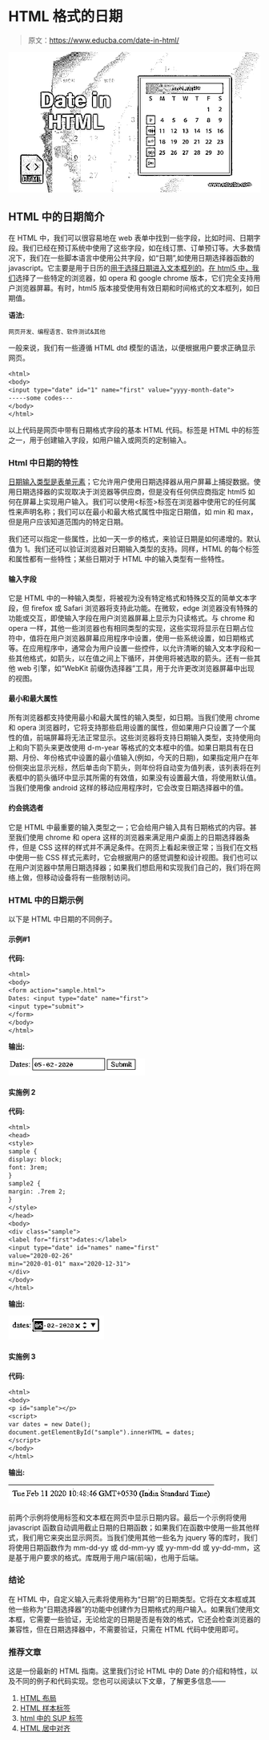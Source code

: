 # HTML 格式的日期

> 原文：<https://www.educba.com/date-in-html/>

![Date in HTML](img/9d0c8b03d7cf8ed47a888dc896e9255c.png)



## HTML 中的日期简介

在 HTML 中，我们可以很容易地在 web 表单中找到一些字段，比如时间、日期字段。我们已经在预订系统中使用了这些字段，如在线订票、订单预订等。大多数情况下，我们在一些脚本语言中使用公共字段，如“日期”,如使用日期选择器函数的 javascript。它主要是用于日历的[用于选择日期进入文本框列的](https://www.educba.com/calendar-in-asp-net/)。[在 html5 中，我们](https://www.educba.com/what-is-html5/)选择了一些特定的浏览器，如 opera 和 google chrome 版本，它们完全支持用户浏览器屏幕。有时，html5 版本接受使用有效日期和时间格式的文本框列，如日期值。

****语法:****

<small>网页开发、编程语言、软件测试&其他</small>

一般来说，我们有一些遵循 HTML dtd 模型的语法，以便根据用户要求正确显示网页。

```
<html>
<body>
<input type="date" id="1" name="first" value="yyyy-month-date">
-----some codes---
</body>
</html>
```

以上代码是网页中带有日期格式字段的基本 HTML 代码。标签是 HTML 中的标签之一，用于创建输入字段，如用户输入或网页的定制输入。

### Html 中日期的特性

[日期输入类型是表单元素](https://www.educba.com/html-form-elements/)；它允许用户使用日期选择器从用户屏幕上捕捉数据。使用日期选择器的实现取决于浏览器等供应商，但是没有任何供应商指定 html5 如何在屏幕上实现用户输入。我们可以使用<标签>标签在浏览器中使用它的任何属性来声明名称；我们可以在最小和最大格式属性中指定日期值，如 min 和 max，但是用户应该知道范围内的特定日期。

我们还可以指定一些属性，比如一天一步的格式，来验证日期是如何递增的。默认值为 1。我们还可以验证浏览器对日期输入类型的支持。同样，HTML 的每个标签和属性都有一些特性；某些日期对于 HTML 中的输入类型有一些特性。

#### 输入字段

它是 HTML 中的一种输入类型，将被视为没有特定格式和特殊交互的简单文本字段，但 firefox 或 Safari 浏览器将支持此功能。在微软，edge 浏览器没有特殊的功能或交互，即使输入字段在用户浏览器屏幕上显示为只读格式。与 chrome 和 opera 一样，其他一些浏览器也有相同类型的实现，这些实现将显示在日期占位符中，值将在用户浏览器屏幕应用程序中设置，使用一些系统设置，如日期格式等。在应用程序中，通常会为用户设置一些控件，以允许清晰的输入文本字段和一些其他格式，如箭头，以在值之间上下循环，并使用将被选取的箭头。还有一些其他 web 引擎，如“WebKit 前缀伪选择器”工具，用于允许更改浏览器屏幕中出现的视图。

#### 最小和最大属性

所有浏览器都支持使用最小和最大属性的输入类型，如日期。当我们使用 chrome 和 opera 浏览器时，它将支持那些启用设置的属性，但如果用户只设置了一个属性的值，前端屏幕将无法正常显示。这些浏览器将支持日期输入类型，支持使用向上和向下箭头来更改使用 d-m-year 等格式的文本框中的值。如果日期具有在日期、月份、年份格式中设置的最小值输入(例如，今天的日期)，如果指定用户在年份侧突出显示光标，然后单击向下箭头，则年份将自动变为值列表，该列表将在列表框中的箭头循环中显示其所需的有效值，如果没有设置最大值，将使用默认值。当我们使用像 android 这样的移动应用程序时，它会改变日期选择器中的值。

#### 约会挑选者

它是 HTML 中最重要的输入类型之一；它会给用户输入具有日期格式的内容。甚至我们使用 chrome 和 opera 这样的浏览器来满足用户桌面上的日期选择器条件，但是 CSS 这样的样式并不满足条件。在网页上看起来很正常；当我们在文档中使用一些 CSS 样式元素时，它会根据用户的感觉调整和设计视图。我们也可以在用户浏览器中禁用日期选择器；如果我们想启用和实现我们自己的，我们将在网络上做，但移动设备将有一些限制访问。

### HTML 中的日期示例

以下是 HTML 中日期的不同例子。

#### 示例#1

**代码:**

```
<html>
<body>
<form action="sample.html">
Dates: <input type="date" name="first">
<input type="submit">
</form>
</body>
</html>
```

**输出:**

![Date in HTML 1-1](img/f0f8eb87e6066b77e2a2fce3fb6fee9e.png)



#### 实施例 2

**代码:**

```
<html>
<head>
<style>
sample {
display: block;
font: 3rem;
}
sample2 {
margin: .7rem 2;
}
</style>
</head>
<body>
<div class="sample">
<label for="first">dates:</label>
<input type="date" id="names" name="first"
value="2020-02-26"
min="2020-01-01" max="2020-12-31">
</div>
</body>
</html>
```

**输出:**

![Date in HTML 1-2](img/83d4c195c2001de8e619cf4e1817056a.png)



#### 实施例 3

**代码:**

```
<html>
<body>
<p id="sample"></p>
<script>
var dates = new Date();
document.getElementById("sample").innerHTML = dates;
</script>
</body>
</html>
```

****输出:****

![IST ](img/ec1dbd9325e27d44cc70e5444a07a1c6.png)



前两个示例将使用标签和文本框在网页中显示日期内容。最后一个示例将使用 javascript 函数自动调用截止日期的日期函数；如果我们在函数中使用一些其他样式，我们用它来突出显示网页。当我们使用其他一些名为 jquery 等的库时，我们将使用日期函数作为 mm-dd-yy 或 dd-mm-yy 或 yy-mm-dd 或 yy-dd-mm，这是基于用户要求的格式。库既用于用户端(前端)，也用于后端。

### 结论

在 HTML 中，自定义输入元素将使用称为“日期”的日期类型。它将在文本框或其他一些称为“日期选择器”的功能中创建作为日期格式的用户输入。如果我们使用文本框，它需要一些验证，无论给定的日期是否是有效的格式，它还会检查浏览器的兼容性，但在日期选择器中，不需要验证，只需在 HTML 代码中使用即可。

### 推荐文章

这是一份最新的 HTML 指南。这里我们讨论 HTML 中的 Date 的介绍和特性，以及不同的例子和代码实现。您也可以阅读以下文章，了解更多信息——

1.  [HTML 布局](https://www.educba.com/html-layout/)
2.  [HTML 样本标签](https://www.educba.com/html-samp-tag/)
3.  [html 中的 SUP 标签](https://www.educba.com/sup-tag-in-html/)
4.  [HTML 居中对齐](https://www.educba.com/html-align-center/)





